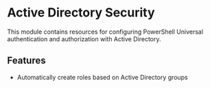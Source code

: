 # Active Directory Security

This module contains resources for configuring PowerShell Universal authentication and authorization with Active Directory.

## Features

- Automatically create roles based on Active Directory groups